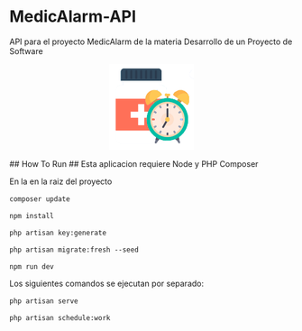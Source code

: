 # MedicAlarm-API
API para el proyecto MedicAlarm de la materia Desarrollo de un Proyecto de Software
<p align="center"><img src="https://github.com/ignacioiglesias43/MedicAlarmv2/blob/dev/src/assets/logo.png?raw=true" width="150"></p>
## How To Run ##
Esta aplicacion requiere Node y PHP Composer

En la en la raiz del proyecto
```
composer update
```
```
npm install
```
```
php artisan key:generate
```
```
php artisan migrate:fresh --seed
```
```
npm run dev
```
Los siguientes comandos se ejecutan por separado:
```
php artisan serve 
```

```
php artisan schedule:work 
```

